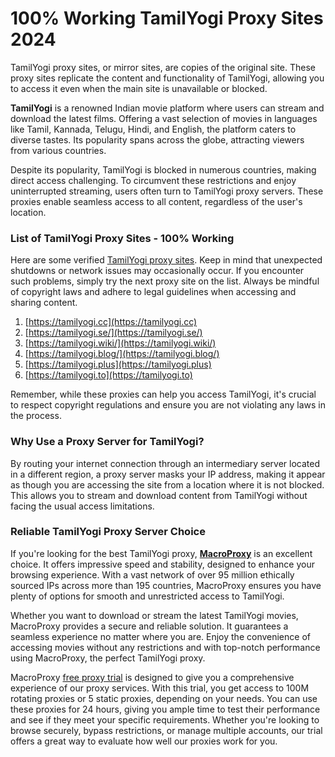 # 100% Working TamilYogi Proxy Sites 2024
TamilYogi proxy sites, or mirror sites, are copies of the original site. These proxy sites replicate the content and functionality of TamilYogi, allowing you to access it even when the main site is unavailable or blocked. 

**TamilYogi** is a renowned Indian movie platform where users can stream and download the latest films. Offering a vast selection of movies in languages like Tamil, Kannada, Telugu, Hindi, and English, the platform caters to diverse tastes. Its popularity spans across the globe, attracting viewers from various countries.

Despite its popularity, TamilYogi is blocked in numerous countries, making direct access challenging. To circumvent these restrictions and enjoy uninterrupted streaming, users often turn to TamilYogi proxy servers. These proxies enable seamless access to all content, regardless of the user's location.

### List of TamilYogi Proxy Sites - 100% Working

Here are some verified [TamilYogi proxy sites](https://www.macroproxy.com/blog/tamilyogi-proxy). Keep in mind that unexpected shutdowns or network issues may occasionally occur. If you encounter such problems, simply try the next proxy site on the list. Always be mindful of copyright laws and adhere to legal guidelines when accessing and sharing content.

1. [https://tamilyogi.cc](https://tamilyogi.cc)
2. [https://tamilyogi.se/](https://tamilyogi.se/)
3. [https://tamilyogi.wiki/](https://tamilyogi.wiki/)
4. [https://tamilyogi.blog/](https://tamilyogi.blog/)
5. [https://tamilyogi.plus](https://tamilyogi.plus)
6. [https://tamilyogi.to](https://tamilyogi.to)

Remember, while these proxies can help you access TamilYogi, it's crucial to respect copyright regulations and ensure you are not violating any laws in the process.

### Why Use a Proxy Server for TamilYogi?

By routing your internet connection through an intermediary server located in a different region, a proxy server masks your IP address, making it appear as though you are accessing the site from a location where it is not blocked. This allows you to stream and download content from TamilYogi without facing the usual access limitations.

### Reliable TamilYogi Proxy Server Choice

If you're looking for the best TamilYogi proxy, [**MacroProxy**](https://www.macroproxy.com/) is an excellent choice. It offers impressive speed and stability, designed to enhance your browsing experience. With a vast network of over 95 million ethically sourced IPs across more than 195 countries, MacroProxy ensures you have plenty of options for smooth and unrestricted access to TamilYogi.

Whether you want to download or stream the latest TamilYogi movies, MacroProxy provides a secure and reliable solution. It guarantees a seamless experience no matter where you are. Enjoy the convenience of accessing movies without any restrictions and with top-notch performance using MacroProxy, the perfect TamilYogi proxy.

MacroProxy [free proxy trial](https://www.macroproxy.com/blog/free-proxy-trial) is designed to give you a comprehensive experience of our proxy services. With this trial, you get access to 100M rotating proxies or 5 static proxies, depending on your needs. You can use these proxies for 24 hours, giving you ample time to test their performance and see if they meet your specific requirements. Whether you're looking to browse securely, bypass restrictions, or manage multiple accounts, our trial offers a great way to evaluate how well our proxies work for you.
